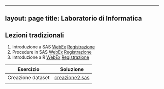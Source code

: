  ---
 layout: page
 title: Laboratorio di Informatica
 ---
 
## Lezioni tradizionali

1.  Introduzione a SAS [WebEx]() [Registrazione]()
1.  Procedure in   SAS [WebEx]() [Registrazione]()
1.  Introduzione a R   [WebEx]() [Registrazione]()



| Esercizio         | Soluzione                                                                               |
| ---------------   | -------------                                                                           |
| Creazione dataset | [creazione2.sas](https://gdv.github.io/laboratorio-informatica/Esercizi/creazione2.sas) |
|                   |                                                                                         |


